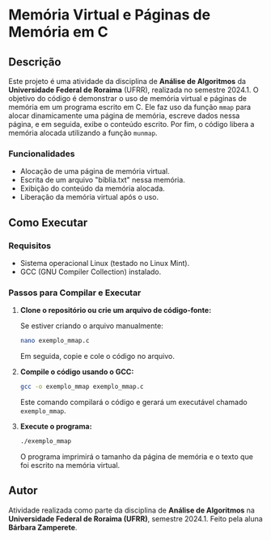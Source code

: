 # Memória Virtual e Páginas de Memória em C

## Descrição

Este projeto é uma atividade da disciplina de **Análise de Algoritmos** da **Universidade Federal de Roraima** (UFRR), realizada no semestre 2024.1. O objetivo do código é demonstrar o uso de memória virtual e páginas de memória em um programa escrito em C. Ele faz uso da função `mmap` para alocar dinamicamente uma página de memória, escreve dados nessa página, e em seguida, exibe o conteúdo escrito. Por fim, o código libera a memória alocada utilizando a função `munmap`.

### Funcionalidades

- Alocação de uma página de memória virtual.
- Escrita de um arquivo "biblia.txt" nessa memória.
- Exibição do conteúdo da memória alocada.
- Liberação da memória virtual após o uso.


## Como Executar

### Requisitos

- Sistema operacional Linux (testado no Linux Mint).
- GCC (GNU Compiler Collection) instalado.

### Passos para Compilar e Executar

1. **Clone o repositório ou crie um arquivo de código-fonte:**
   
   Se estiver criando o arquivo manualmente:
   ```bash
   nano exemplo_mmap.c
   ```

   Em seguida, copie e cole o código no arquivo.

2. **Compile o código usando o GCC:**

   ```bash
   gcc -o exemplo_mmap exemplo_mmap.c
   ```

   Este comando compilará o código e gerará um executável chamado `exemplo_mmap`.

3. **Execute o programa:**

   ```bash
   ./exemplo_mmap
   ```

   O programa imprimirá o tamanho da página de memória e o texto que foi escrito na memória virtual.

## Autor

Atividade realizada como parte da disciplina de **Análise de Algoritmos** na **Universidade Federal de Roraima (UFRR)**, semestre 2024.1. Feito pela aluna **Bárbara Zamperete**.
